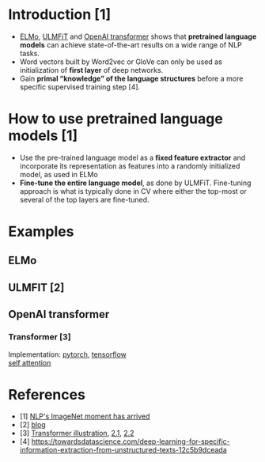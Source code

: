 # Introduction [1]
- [ELMo](https://arxiv.org/abs/1802.05365), [ULMFiT](https://arxiv.org/abs/1801.06146) and [OpenAI transformer](https://s3-us-west-2.amazonaws.com/openai-assets/research-covers/language-unsupervised/language_understanding_paper.pdf) shows that **pretrained language models** can achieve state-of-the-art results on a wide range of NLP tasks.
- Word vectors built by Word2vec or GloVe can only be used as initialization of **first layer** of deep networks.
- Gain **primal “knowledge” of the language structures** before a more specific supervised training step [4].

# How to use pretrained language models [1]
- Use the pre-trained language model as a **fixed feature extractor** and incorporate its representation as features into a randomly initialized model, as used in ELMo
- **Fine-tune the entire language model**, as done by ULMFiT. Fine-tuning approach is what is typically done in CV where either the top-most or several of the top layers are fine-tuned. 

# Examples
## ELMo
## ULMFIT [2]
## OpenAI transformer
### Transformer [3]

Implementation: [pytorch](https://github.com/jadore801120/attention-is-all-you-need-pytorch), [tensorflow](https://github.com/Kyubyong/transformer)  
[self attention](https://www.paperweekly.site/papers/notes/339) 


# References
- [1] [NLP's ImageNet moment has arrived](https://thegradient.pub/nlp-imagenet/)
- [2] [blog](http://nlp.fast.ai/classification/2018/05/15/introducting-ulmfit.html)
- [3] [Transformer illustration](https://jalammar.github.io/illustrated-transformer/), [2.1](https://www.jiqizhixin.com/articles/2018-01-10-20), [2.2]()
- [4] https://towardsdatascience.com/deep-learning-for-specific-information-extraction-from-unstructured-texts-12c5b9dceada
